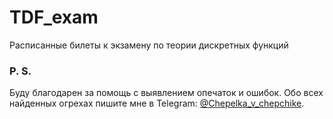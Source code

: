 # TDF_exam
Расписанные билеты к экзамену по теории дискретных функций
### P. S.
Буду благодарен за помощь с выявлением опечаток и ошибок. Обо всех найденных огрехах пишите мне в Telegram: [@Chepelka_v_chepchike](https://t.me/Chepelka_v_chepchike).
